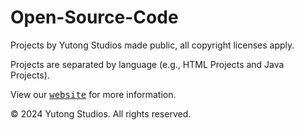 # Open-Source-Code
Projects by Yutong Studios made public, all copyright licenses apply.

Projects are separated by language (e.g., HTML Projects and Java Projects).

View our <kbd>[website](https://yutongstudios.com)</kbd> for more information.

© 2024 Yutong Studios. All rights reserved.
